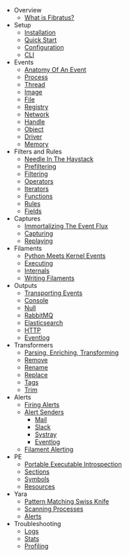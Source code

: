 * <ion-icon name="infinite-outline"></ion-icon> Overview
  * [What is Fibratus?](overview/what-is-fibratus.md)
* <ion-icon name="rocket-outline"></ion-icon> Setup
  * [Installation](setup/installation.md)
  * [Quick Start](setup/quick-start.md)
  * [Configuration](setup/configuration.md)
  * [CLI](setup/cli.md)
* <ion-icon name="apps-outline"></ion-icon> Events
  * [Anatomy Of An Event](kevents/anatomy.md)
  * [Process](kevents/process.md)
  * [Thread](kevents/thread.md)
  * [Image](kevents/image.md)
  * [File](kevents/file.md)
  * [Registry](kevents/registry.md)
  * [Network](kevents/network.md)
  * [Handle](kevents/handle.md)
  * [Object](kevents/object.md)
  * [Driver](kevents/driver.md)
  * [Memory](kevents/mem.md)
* <ion-icon name="filter-outline"></ion-icon> Filters and Rules
  * [Needle In The Haystack](filters/introduction.md)
  * [Prefiltering](filters/prefiltering.md)
  * [Filtering](filters/filtering.md)
  * [Operators](filters/operators.md)
  * [Iterators](filters/iterators.md)
  * [Functions](filters/functions.md)
  * [Rules](filters/rules.md)
  * [Fields](filters/fields.md)
* <ion-icon name="server-outline"></ion-icon> Captures
  * [Immortalizing The Event Flux](captures/introduction.md)
  * [Capturing](captures/capturing.md)
  * [Replaying](captures/replaying.md)
* <ion-icon name="flash-outline"></ion-icon> Filaments
  * [Python Meets Kernel Events](filaments/introduction.md)
  * [Executing](filaments/executing.md)
  * [Internals](filaments/internals.md)
  * [Writing Filaments](filaments/writing.md)
* <ion-icon name="send-outline"></ion-icon> Outputs
  * [Transporting Events](outputs/introduction.md)
  * [Console](outputs/console.md)
  * [Null](outputs/null.md)
  * [RabbitMQ](outputs/rabbitmq.md)
  * [Elasticsearch](outputs/elasticsearch.md)
  * [HTTP](outputs/http.md)
  * [Eventlog](outputs/eventlog.md)
* <ion-icon name="color-wand-outline"></ion-icon> Transformers
  * [Parsing, Enriching, Transforming](transformers/introduction.md)
  * <ion-icon name="remove-circle-outline"></ion-icon> [Remove](transformers/remove.md)
  * <ion-icon name="reload-circle-outline"></ion-icon> [Rename](transformers/rename.md)
  * <ion-icon name="sync-circle-outline"></ion-icon> [Replace](transformers/replace.md)
  * <ion-icon name="pricetags-outline"></ion-icon> [Tags](transformers/tags.md)
  * <ion-icon name="cut-outline"></ion-icon> [Trim](transformers/trim.md)
* <ion-icon name="locate-outline"></ion-icon> Alerts
  * [Firing Alerts](alerts/introduction.md)
  * [Alert Senders](alerts/senders.md)
    * <ion-icon name="mail-unread-outline"></ion-icon> [Mail](alerts/senders/mail.md)
    * <ion-icon name="logo-slack"></ion-icon> [Slack](alerts/senders/slack.md)
    * <ion-icon name="chatbubble"></ion-icon> [Systray](alerts/senders/systray.md)
    * <ion-icon name="server"></ion-icon> [Eventlog](alerts/senders/eventlog.md)
  * [Filament Alerting](alerts/filaments.md)
* <ion-icon name="terminal-outline"></ion-icon> PE
  * [Portable Executable Introspection](/pe/introduction.md)
  * [Sections](/pe/sections.md)
  * [Symbols](/pe/symbols.md)
  * [Resources](/pe/resources.md)
* <ion-icon name="bug-outline"></ion-icon> Yara
  * [Pattern Matching Swiss Knife](/yara/introduction.md)
  * [Scanning Processes](/yara/scanning.md)
  * [Alerts](/yara/alerts.md)
* <ion-icon name="help-buoy-outline"></ion-icon> Troubleshooting
  * [Logs](troubleshooting/logs.md)
  * [Stats](troubleshooting/stats.md)
  * [Profiling](troubleshooting/pprof.md)
